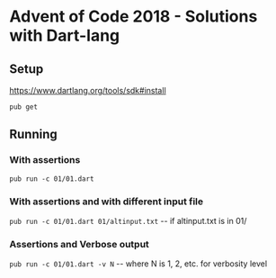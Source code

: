 # Advent of Code 2018 - Solutions with Dart-lang 

## Setup
https://www.dartlang.org/tools/sdk#install

`pub get`

## Running

### With assertions
`pub run -c 01/01.dart`

### With assertions and with different input file
`pub run -c 01/01.dart 01/altinput.txt` -- if altinput.txt is in 01/

### Assertions and Verbose output
`pub run -c 01/01.dart -v N` -- where N is 1, 2, etc. for verbosity level